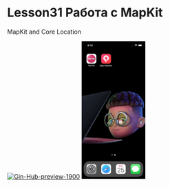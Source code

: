 # Lesson31 Работа с MapKit

MapKit and Core Location

<a href="https://ibb.co/Xb3MTzX"><img src="https://i.ibb.co/JKygPzn/Gin-Hub-preview-1900.png" alt="Gin-Hub-preview-1900" border="0"></a> <img src="https://github.com/ihValery/Lesson31/blob/main/HomeWork31.gif?raw=true"></a> 
